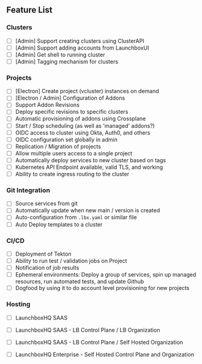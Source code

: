 ## Feature List

### Clusters

- [ ] [Admin] Support creating clusters using ClusterAPI
- [ ] [Admin] Support adding accounts from LaunchboxUI
- [ ] [Admin] Get shell to running cluster
- [ ] [Admin] Tagging mechanism for clusters

### Projects
- [ ] [Electron] Create project (vcluster) instances on demand
- [ ] [Electron / Admin] Configuration of Addons
- [ ] Support Addon Revisions
- [ ] Deploy specific revisions to specific clusters
- [ ] Automatic provisioning of addons using Crossplane
- [ ] Start / Stop scheduling (as well as 'managed' addons?) 
- [ ] OIDC access to cluster using Okta, Auth0, and others
- [ ] OIDC configuration set globally in admin 
- [ ] Replication / Migration of projects
- [ ] Allow multiple users access to a single project
- [ ] Automatically deploy services to new cluster based on tags
- [ ] Kubernetes API Endpoint available, valid TLS, and working
- [ ] Ability to create ingress routing to the cluster

### Git Integration
- [ ] Source services from git
- [ ] Automatically update when new main / version is created
- [ ] Auto-configuration from `.lbx.yaml` or similar file
- [ ] Auto Deploy templates to a cluster

### CI/CD
- [ ] Deployment of Tekton
- [ ] Ability to run test / validation jobs on Project
- [ ] Notification of job results
- [ ] Ephemeral environments: Deploy a group of services, spin up managed resources, run automated tests, and update Github
- [ ] Dogfood by using it to do account level provisioning for new projects

### Hosting 
- [ ] LaunchboxHQ SAAS 
- [ ] LaunchboxHQ SAAS - LB Control Plane / LB Organization
- [ ] LaunchboxHQ SAAS - LB Control Plane / Self Hosted Organization
- [ ] LaunchboxHQ Enterprise - Self Hosted Control Plane and Organization


